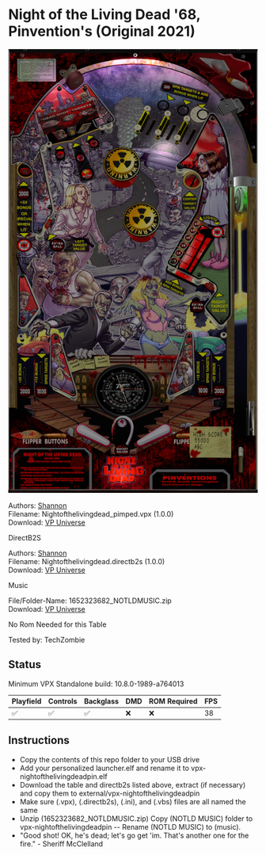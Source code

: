 # Night of the Living Dead '68, Pinvention's (Original 2021)

![Table Preview](../../images/vpx-nightofthelivingdeadpin.png)

Authors: [Shannon](https://vpuniverse.com/profile/7353-shannon/)  
Filename: Nightofthelivingdead_pimped.vpx (1.0.0)  
Download: [VP Universe](https://vpuniverse.com/files/file/7795-pinventions-night-of-the-living-dead/)

DirectB2S

Authors: [Shannon](https://vpuniverse.com/profile/7353-shannon/)  
Filename: Nightofthelivingdead.directb2s (1.0.0)  
Download: [VP Universe](https://vpuniverse.com/files/file/7795-pinventions-night-of-the-living-dead/)

Music

File/Folder-Name: 1652323682_NOTLDMUSIC.zip  
Download: [VP Universe](https://vpuniverse.com/files/file/7795-pinventions-night-of-the-living-dead/)

No Rom Needed for this Table

Tested by: TechZombie

## Status 

Minimum VPX Standalone build: 10.8.0-1989-a764013

| Playfield | Controls | Backglass | DMD | ROM Required | FPS | 
|-----------|----------|-----------|-----|--------------|-----|
| :white_check_mark: | :white_check_mark: | :white_check_mark: | :x: | :x: | 38 |

## Instructions

- Copy the contents of this repo folder to your USB drive
- Add your personalized launcher.elf and rename it to vpx-nightofthelivingdeadpin.elf
- Download the table and directb2s listed above, extract (if necessary) and copy them to external/vpx-nightofthelivingdeadpin
- Make sure (.vpx), (.directb2s), (.ini), and (.vbs) files are all named the same
- Unzip (1652323682_NOTLDMUSIC.zip) Copy (NOTLD MUSIC) folder to vpx-nightofthelivingdeadpin -- Rename (NOTLD MUSIC) to (music).
- "Good shot! OK, he's dead; let's go get 'im. That's another one for the fire." - Sheriff McClelland

